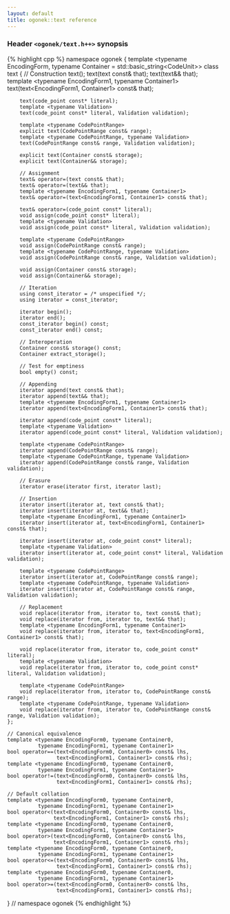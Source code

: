 ```yaml
---
layout: default
title: ogonek::text reference
---
```


### Header `<ogonek/text.h++>` synopsis

{% highlight cpp %}
namespace ogonek {
    template <typename EncodingForm,
              typename Container = std::basic_string<CodeUnit<EncodingForm>>>
    class text {
        // Construction
        text(); 
        text(text const& that); 
        text(text&& that); 
        template <typename EncodingForm1, typename Container1>
        text(text<EncodingForm1, Container1> const& that);

        text(code_point const* literal);
        template <typename Validation>
        text(code_point const* literal, Validation validation);

        template <typename CodePointRange>
        explicit text(CodePointRange const& range);
        template <typename CodePointRange, typename Validation>
        text(CodePointRange const& range, Validation validation);

        explicit text(Container const& storage);
        explicit text(Container&& storage);

        // Assignment
        text& operator=(text const& that);
        text& operator=(text&& that);
        template <typename EncodingForm1, typename Container1>
        text& operator=(text<EncodingForm1, Container1> const& that);

        text& operator=(code_point const* literal);
        void assign(code_point const* literal);
        template <typename Validation>
        void assign(code_point const* literal, Validation validation);

        template <typename CodePointRange>
        void assign(CodePointRange const& range);
        template <typename CodePointRange, typename Validation>
        void assign(CodePointRange const& range, Validation validation);

        void assign(Container const& storage);
        void assign(Container&& storage);

        // Iteration
        using const_iterator = /* unspecified */;
        using iterator = const_iterator;

        iterator begin();
        iterator end();
        const_iterator begin() const;
        const_iterator end() const;

        // Interoperation
        Container const& storage() const;
        Container extract_storage();

        // Test for emptiness
        bool empty() const;

        // Appending
        iterator append(text const& that);
        iterator append(text&& that);
        template <typename EncodingForm1, typename Container1>
        iterator append(text<EncodingForm1, Container1> const& that);

        iterator append(code_point const* literal);
        template <typename Validation>
        iterator append(code_point const* literal, Validation validation);

        template <typename CodePointRange>
        iterator append(CodePointRange const& range);
        template <typename CodePointRange, typename Validation>
        iterator append(CodePointRange const& range, Validation validation);

        // Erasure
        iterator erase(iterator first, iterator last);

        // Insertion
        iterator insert(iterator at, text const& that);
        iterator insert(iterator at, text&& that);
        template <typename EncodingForm1, typename Container1>
        iterator insert(iterator at, text<EncodingForm1, Container1> const& that);

        iterator insert(iterator at, code_point const* literal);
        template <typename Validation>
        iterator insert(iterator at, code_point const* literal, Validation validation);

        template <typename CodePointRange>
        iterator insert(iterator at, CodePointRange const& range);
        template <typename CodePointRange, typename Validation>
        iterator insert(iterator at, CodePointRange const& range, Validation validation);

        // Replacement
        void replace(iterator from, iterator to, text const& that);
        void replace(iterator from, iterator to, text&& that);
        template <typename EncodingForm1, typename Container1>
        void replace(iterator from, iterator to, text<EncodingForm1, Container1> const& that);

        void replace(iterator from, iterator to, code_point const* literal);
        template <typename Validation>
        void replace(iterator from, iterator to, code_point const* literal, Validation validation);

        template <typename CodePointRange>
        void replace(iterator from, iterator to, CodePointRange const& range);
        template <typename CodePointRange, typename Validation>
        void replace(iterator from, iterator to, CodePointRange const& range, Validation validation);
    };

    // Canonical equivalence
    template <typename EncodingForm0, typename Container0,
              typename EncodingForm1, typename Container1>
    bool operator==(text<EncodingForm0, Container0> const& lhs, 
                    text<EncodingForm1, Container1> const& rhs);
    template <typename EncodingForm0, typename Container0,
              typename EncodingForm1, typename Container1>
    bool operator!=(text<EncodingForm0, Container0> const& lhs, 
                    text<EncodingForm1, Container1> const& rhs);

    // Default collation
    template <typename EncodingForm0, typename Container0,
              typename EncodingForm1, typename Container1>
    bool operator<(text<EncodingForm0, Container0> const& lhs, 
                   text<EncodingForm1, Container1> const& rhs);
    template <typename EncodingForm0, typename Container0,
              typename EncodingForm1, typename Container1>
    bool operator>(text<EncodingForm0, Container0> const& lhs, 
                   text<EncodingForm1, Container1> const& rhs);
    template <typename EncodingForm0, typename Container0,
              typename EncodingForm1, typename Container1>
    bool operator<=(text<EncodingForm0, Container0> const& lhs, 
                    text<EncodingForm1, Container1> const& rhs);
    template <typename EncodingForm0, typename Container0,
              typename EncodingForm1, typename Container1>
    bool operator>=(text<EncodingForm0, Container0> const& lhs, 
                    text<EncodingForm1, Container1> const& rhs);
} // namespace ogonek
{% endhighlight %}
